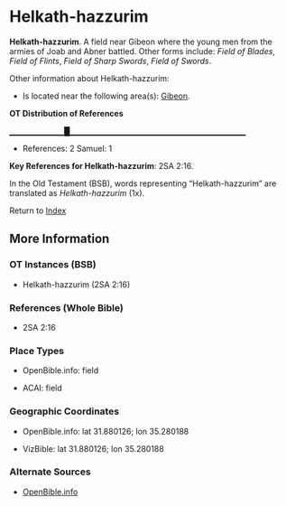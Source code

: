 # Helkath-hazzurim
**Helkath-hazzurim**. 
A field near Gibeon where the young men from the armies of Joab and Abner battled. 
Other forms include: 
*Field of Blades*, *Field of Flints*, *Field of Sharp Swords*, *Field of Swords*. 




Other information about Helkath-hazzurim:


* Is located near the following area(s): 
[Gibeon](Gibeon.md). 


**OT Distribution of References**

▁▁▁▁▁▁▁▁▁█▁▁▁▁▁▁▁▁▁▁▁▁▁▁▁▁▁▁▁▁▁▁▁▁▁▁▁▁▁
* References: 2 Samuel: 1



**Key References for Helkath-hazzurim**: 
2SA 2:16. 


In the Old Testament (BSB), words representing “Helkath-hazzurim” are translated as 
*Helkath-hazzurim* (1x). 




Return to [Index](00-Index.md)

## More Information

### OT Instances (BSB)

* Helkath-hazzurim (2SA 2:16)



### References (Whole Bible)

* 2SA 2:16


### Place Types

* OpenBible.info: field

* ACAI: field



### Geographic Coordinates

* OpenBible.info: lat 31.880126; lon 35.280188

* VizBible: lat 31.880126; lon 35.280188



### Alternate Sources

* [OpenBible.info](https://www.openbible.info/geo/ancient/ac722b9)



